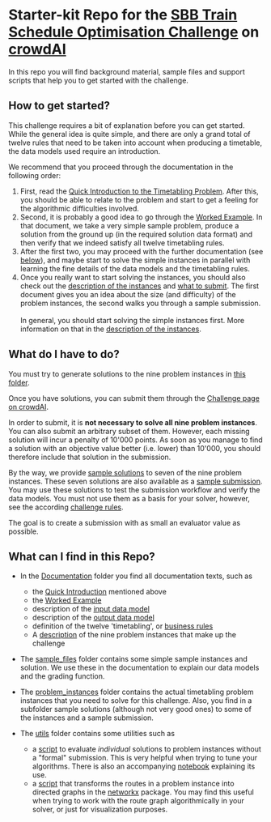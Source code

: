# Starter-kit Repo for the [SBB Train Schedule Optimisation Challenge](https://www.crowdai.org/challenges/train-schedule-optimisation-challenge) on [crowdAI](https://www.crowdai.org)

In this repo you will find background material, sample files and support scripts that help you to get started with the challenge.

## How to get started?

This challenge requires a bit of explanation before you can get started. While the general idea is quite simple, and there are only a grand total of twelve rules that need to be taken into account when producing a timetable, the data models used require an introduction.

We recommend that you proceed through the documentation in the following order:

1. First, read the [Quick Introduction to the Timetabling Problem](documentation/quick_introduction.md). After this, you should be able to relate to the problem and start to get a feeling for the algorithmic difficulties involved.
2. Second, it is probably a good idea to go through the [Worked Example](documentation/a_worked_example.md). In that document, we take a very simple sample problem, produce a solution from the ground up (in the required solution data format) and then verify that we indeed satisfy all twelve timetabling rules.
3. After the first two, you may proceed with the further documentation (see [below](#what-can-i-find-in-this-repo)), and maybe start to solve the simple instances in parallel with learning the fine details of the data models and the timetabling rules.
4. Once you really want to start solving the instances, you should also check out the [description of the instances](documentation/instance_description.md) and [what to submit](documentation/what_to_submit). The first document gives you an idea about the size (and difficulty) of the problem instances, the second walks you through a sample submission.<br><br>In general, you should start solving the simple instances first. More information on that in the [description of the instances](documentation/instance_description.md).

## What do I have to do?
You must try to generate solutions to the nine problem instances in [this folder](problem_instances).

Once you have solutions, you can submit them through the [Challenge page on crowdAI](https://www.crowdai.org/challenges/train-schedule-optimisation-challenge/submissions). 

In order to submit, it is __not necessary to solve all nine problem instances__. You can also submit an arbitrary subset of them. However, each missing solution will incur a penalty of 10'000 points. As soon as you manage to find a solution with an objective value better (i.e. lower) than 10'000, you should therefore include that solution in the submission.

By the way, we provide [sample solutions](problem_instances/sample_solutions) to seven of the nine problem instances. These seven solutions are also available as a [sample submission](problem_instances/sample_solutions/sample_submission.json). You may use these solutions to test the submission workflow and verify the data models. You must not use them as a basis for your solver, however, see the according [challenge rules](https://www.crowdai.org/challenges/train-schedule-optimisation-challenge).

The goal is to create a submission with as small an evaluator value as possible.

## What can I find in this Repo?

* In the [Documentation](documentation) folder you find all documentation texts, such as
    - the [Quick Introduction](documentation/quick_introduction.md) mentioned above
    - the [Worked Example](documentation/worked_example.md)
    - description of the [input data model](documentation/input_data_model.md)
    - description of the [output data model](documentation/output_data_mode.md)
    - definition of the twelve 'timetabling', or [business rules](documentation/business_rules.md)
    - A [description](documentation/instance_description.md) of the nine problem instances that make up the challenge

* The [sample_files](sample_files) folder contains some simple sample instances and solution. We use these in the documentation to explain our data models and the grading function.

* The [problem_instances](problem_instances) folder contains the actual timetabling problem instances that you need to solve for this challenge. Also, you find in a subfolder sample solutions (although not very good ones) to some of the instances and a sample submission.

* The [utils](utils) folder contains some utilities such as
    - a [script](utils/validate_solution.py) to evaluate _individual_ solutions to problem instances without a "formal" submission. This is very helpful when trying to tune your algorithms. There is also an accompanying [notebook](utils/validate_solution.ipynb) explaining its use. 
    - a [script](utils/route_graph.py) that transforms the routes in a problem instance into directed graphs in the [networkx](https://networkx.github.io/) package. You may find this useful when trying to work with the route graph algorithmically in your solver, or just for visualization purposes.